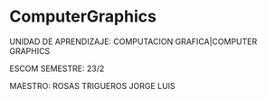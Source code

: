 # ComputerGraphics
UNIDAD DE APRENDIZAJE:  COMPUTACION GRAFICA|COMPUTER GRAPHICS

ESCOM 
SEMESTRE: 23/2

MAESTRO: ROSAS TRIGUEROS JORGE LUIS
